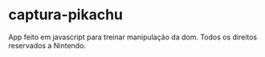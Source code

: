 # captura-pikachu
App feito em javascript para treinar manipulação da dom. 
Todos os direitos reservados a Nintendo.
